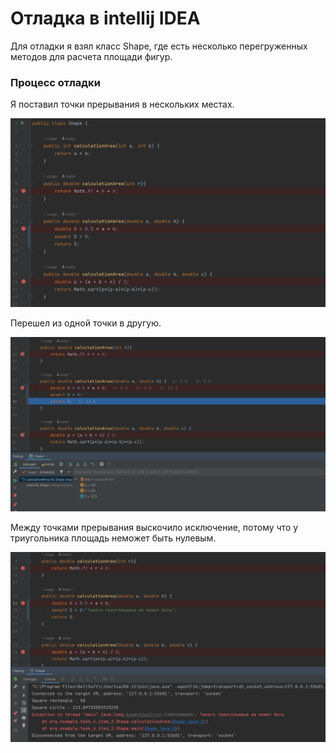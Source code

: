 # Отладка в intellij IDEA
Для отладки я взял класс Shape, где есть несколько перегруженных методов для расчета площади фигур.  

### Процесс отладки
Я поставил точки прерывания в нескольких местах.

![Out](images/debug.png)

Перешел из одной точки в другую.

![Out](images/debug2.png)

Между точками прерывания выскочило исключение, потому что у триугольника площадь неможет быть нулевым.   

![Out](images/debug3.png)
